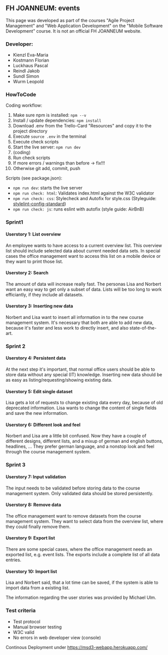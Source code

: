 ## FH JOANNEUM: events

This page was developed as part of the courses "Agile Project Management" and "Web Application Development" on the "Mobile Software Development" course. It is not an official FH JOANNEUM website.


### Developer:
- Kienzl Eva-Maria
- Kostmann Florian
- Luckhaus Pascal
- Reindl Jakob
- Sundl Simon
- Wurm Leopold


### HowToCode
Coding workflow:

1. Make sure npm is installed: `npm --v`
2. Install / update dependencies: `npm install`
3. Download .env from the Trello-Card "Resources" and copy it to the project directory
4. Execute `source .env` in the terminal
5. Execute check scripts
6. Start the live server: `npm run dev`
7. (coding)
8. Run check scripts
9. If more errors / warnings than before -> fix!!!
10. Otherwise git add, commit, push

Scripts (see package.json):
- `npm run dev`: starts the live server
- `npm run check: html`: Validates index.html against the W3C validator
- `npm run check: css`: Stylecheck and Autofix for style.css (Styleguide: [stylelint-config-standard](https://github.com/stylelint/stylelint-config-standard))
- `npm run check: js`: runs eslint with autofix (style guide: AirBnB)


### Sprint1

#### Userstory 1: List overview
An employee wants to have access to a current overview list. This overview list should include selected data about current needed data sets. In special cases the office management want to access this list on a mobile device or they want to print those list.

#### Userstory 2: Search
The amount of data will increase really fast. The personas Lisa and Norbert want an easy way to get only a subset of data. Lists will be too long to work efficiantly, if they include all datasets.

#### Userstory 3: Inserting new data
Norbert and Lisa want to insert all information in to the new course management system. It's necessary that both are able to add new data, because it's faster and less work to directly insert, and also state-of-the-art.


### Sprint 2

#### Userstory 4: Persistent data
At the next step it's important, that normal office users should be able to store data without any special (IT) knowledge. Inserting new data should be as easy as listing/requesting/showing existing data. 

#### Userstory 5: Edit single dataset
Lisa gets a lot of requests to change existing data every day, because of old deprecated information. Lisa wants to change the content of single fields and save the new information.

#### Userstory 6: Different look and feel
Norbert and Lisa are a little bit confused. Now they have a couple of different designs, different lists, and a mixup of german and english buttons, headlines, ... They prefer german language, and a nonstop look and feel through the course management system. 


### Sprint 3

#### Userstory 7: Input validation
The input needs to be validated before storing data to the course management system. Only validated data should be stored persistently.

#### Userstory 8: Remove data
The office management want to remove datasets from the course management system. They want to select data from the overview list, where they could finally remove them.

#### Userstory 9: Export list
There are some special cases, where the office management needs an exported list, e.g. event lists. The exports include a complete list of all data entries.

#### Userstory 10: Import list
Lisa and Norbert said, that a lot time can be saved, if the system is able to import data from a existing list.


The information regarding the user stories was provided by Michael Ulm. 

### Test criteria
- Test protocol
- Manual browser testing
- W3C valid
- No errors in web developer view (console)

Continous Deployment under https://msd3-webapp.herokuapp.com/

